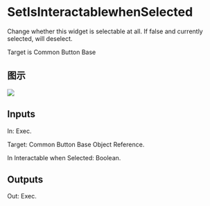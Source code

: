 # SetIsInteractablewhenSelected

Change whether this widget is selectable at all. If false and currently selected, will deselect.

Target is Common Button Base

## 图示

![]($-20221218-18204456.png)

## Inputs

In: Exec.

Target: Common Button Base Object Reference.

In Interactable when Selected: Boolean.  

## Outputs

Out: Exec.

